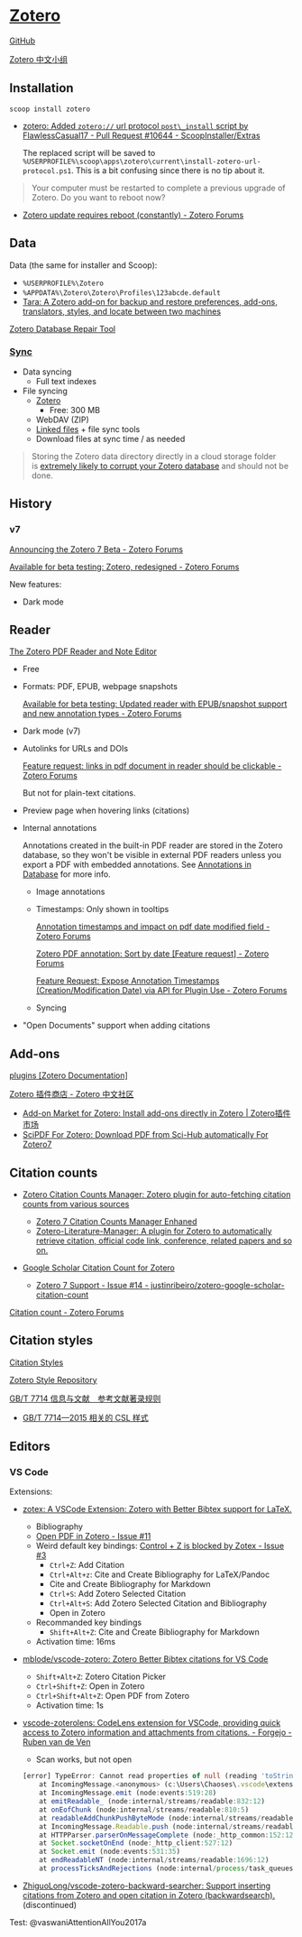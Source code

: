 # [Zotero](https://www.zotero.org/)
[GitHub](https://github.com/zotero/zotero)

[Zotero 中文小组](https://zotero-chinese.com/)

## Installation
`scoop install zotero`
- [zotero: Added `zotero://` url protocol `post\_install` script by FlawlessCasual17 - Pull Request #10644 - ScoopInstaller/Extras](https://github.com/ScoopInstaller/Extras/pull/10644)

  The replaced script will be saved to `%USERPROFILE%\scoop\apps\zotero\current\install-zotero-url-protocol.ps1`. This is a bit confusing since there is no tip about it.

> Your computer must be restarted to complete a previous upgrade of Zotero. Do you want to reboot now?
- [Zotero update requires reboot (constantly) - Zotero Forums](https://forums.zotero.org/discussion/109234/zotero-update-requires-reboot-constantly)

## Data
Data (the same for installer and Scoop):
- `%USERPROFILE%\Zotero`
- `%APPDATA%\Zotero\Zotero\Profiles\123abcde.default`
- [Tara: A Zotero add-on for backup and restore preferences, add-ons, translators, styles, and locate between two machines](https://github.com/l0o0/tara)

[Zotero Database Repair Tool](https://www.zotero.org/utils/dbfix/)

### [Sync](https://www.zotero.org/support/sync)
- Data syncing
  - Full text indexes
- File syncing
  - [Zotero](https://www.zotero.org/storage)
    - Free: 300 MB
  - WebDAV (ZIP)
  - [Linked files](https://www.zotero.org/support/attaching_files#stored_files_and_linked_files) + file sync tools
  - Download files at sync time / as needed

> Storing the Zotero data directory directly in a cloud storage folder is [extremely likely to corrupt your Zotero database](https://www.zotero.org/support/kb/data_directory_in_cloud_storage_folder) and should not be done.

## History
### v7
[Announcing the Zotero 7 Beta - Zotero Forums](https://forums.zotero.org/discussion/105094/announcing-the-zotero-7-beta)

[Available for beta testing: Zotero, redesigned - Zotero Forums](https://forums.zotero.org/discussion/111074/available-for-beta-testing-zotero-redesigned)

New features:
- Dark mode

## Reader
[The Zotero PDF Reader and Note Editor](https://www.zotero.org/support/pdf_reader)

- Free
- Formats: PDF, EPUB, webpage snapshots

  [Available for beta testing: Updated reader with EPUB/snapshot support and new annotation types - Zotero Forums](https://forums.zotero.org/discussion/106716/available-for-beta-testing-updated-reader-with-epub-snapshot-support-and-new-annotation-types)
- Dark mode (v7)
- Autolinks for URLs and DOIs

  [Feature request: links in pdf document in reader should be clickable - Zotero Forums](https://forums.zotero.org/discussion/95485/feature-request-links-in-pdf-document-in-reader-should-be-clickable)

  But not for plain-text citations.

- Preview page when hovering links (citations)
- Internal annotations

  Annotations created in the built-in PDF reader are stored in the Zotero database, so they won't be visible in external PDF readers unless you export a PDF with embedded annotations. See [Annotations in Database](https://www.zotero.org/support/kb/annotations_in_database) for more info.

  - Image annotations
  - Timestamps: Only shown in tooltips

    [Annotation timestamps and impact on pdf date modified field - Zotero Forums](https://forums.zotero.org/discussion/105791/annotation-timestamps-and-impact-on-pdf-date-modified-field)

    [Zotero PDF annotation: Sort by date \[Feature request\] - Zotero Forums](https://forums.zotero.org/discussion/90762/zotero-pdf-annotation-sort-by-date-feature-request)

    [Feature Request: Expose Annotation Timestamps (Creation/Modification Date) via API for Plugin Use - Zotero Forums](https://forums.zotero.org/discussion/123405/feature-request-expose-annotation-timestamps-creation-modification-date-via-api-for-plugin-use)
  - Syncing
- "Open Documents" support when adding citations

## Add-ons
[plugins \[Zotero Documentation\]](https://www.zotero.org/support/plugins)

[Zotero 插件商店 - Zotero 中文社区](https://plugins.zotero-chinese.com)

- [Add-on Market for Zotero: Install add-ons directly in Zotero | Zotero插件市场](https://github.com/syt2/zotero-addons)
- [SciPDF For Zotero: Download PDF from Sci-Hub automatically For Zotero7](https://github.com/syt2/zotero-scipdf)

## Citation counts
- [Zotero Citation Counts Manager: Zotero plugin for auto-fetching citation counts from various sources](https://github.com/eschnett/zotero-citationcounts)
  - [Zotero 7 Citation Counts Manager Enhaned](https://github.com/FrLars21/ZoteroCitationCountsManager)
  - [Zotero-Literature-Manager: A plugin for Zotero to automatically retrieve citation, official code link, conference, related papers and so on.](https://github.com/AlbertShenC/Zotero-Literature-Manager)

- [Google Scholar Citation Count for Zotero](https://github.com/justinribeiro/zotero-google-scholar-citation-count)
  - [Zotero 7 Support - Issue #14 - justinribeiro/zotero-google-scholar-citation-count](https://github.com/justinribeiro/zotero-google-scholar-citation-count/issues/14)

[Citation count - Zotero Forums](https://forums.zotero.org/discussion/77638/citation-count)

## Citation styles
[Citation Styles](https://www.zotero.org/support/styles)

[Zotero Style Repository](https://www.zotero.org/styles)

[GB/T 7714 信息与文献　参考文献著录规则](https://zh.wikipedia.org/wiki/GB/T_7714)
- [GB/T 7714—2015 相关的 CSL 样式](https://github.com/redleafnew/Chinese-STD-GB-T-7714-related-csl)

## Editors
### VS Code
Extensions:
- [zotex: A VSCode Extension: Zotero with Better Bibtex support for LaTeX.](https://github.com/raykr/zotex)
  - Bibliography
  - [Open PDF in Zotero - Issue #11](https://github.com/raykr/zotex/issues/11)
  - Weird default key bindings: [Control + Z is blocked by Zotex - Issue #3](https://github.com/raykr/zotex/issues/3)
    - `Ctrl+Z`: Add Citation
    - `Ctrl+Alt+z`: Cite and Create Bibliography for LaTeX/Pandoc
    - Cite and Create Bibliography for Markdown
    - `Ctrl+S`: Add Zotero Selected Citation
    - `Ctrl+Alt+S`: Add Zotero Selected Citation and Bibliography
    - Open in Zotero
  - Recommanded key bindings
    - `Shift+Alt+Z`: Cite and Create Bibliography for Markdown
  - Activation time: 16ms

- [mblode/vscode-zotero: Zotero Better Bibtex citations for VS Code](https://github.com/mblode/vscode-zotero)
  - `Shift+Alt+Z`: Zotero Citation Picker
  - `Ctrl+Shift+Z`: Open in Zotero
  - `Ctrl+Shift+Alt+Z`: Open PDF from Zotero
  - Activation time: 1s

- [vscode-zoterolens: CodeLens extension for VSCode, providing quick access to Zotero information and attachments from citations. - Forgejo - Ruben van de Ven](https://git.rubenvandeven.com/r/vscode-zoterolens)
  - Scan works, but not open

  ```ts
  [error] TypeError: Cannot read properties of null (reading 'toString')
      at IncomingMessage.<anonymous> (c:\Users\Chaoses\.vscode\extensions\rubenvandeven.zoterolens-0.2.1\out\commands.js:55:34)
      at IncomingMessage.emit (node:events:519:28)
      at emitReadable_ (node:internal/streams/readable:832:12)
      at onEofChunk (node:internal/streams/readable:810:5)
      at readableAddChunkPushByteMode (node:internal/streams/readable:464:5)
      at IncomingMessage.Readable.push (node:internal/streams/readable:390:5)
      at HTTPParser.parserOnMessageComplete (node:_http_common:152:12)
      at Socket.socketOnEnd (node:_http_client:527:12)
      at Socket.emit (node:events:531:35)
      at endReadableNT (node:internal/streams/readable:1696:12)
      at processTicksAndRejections (node:internal/process/task_queues:82:21)
  ```

- [ZhiguoLong/vscode-zotero-backward-searcher: Support inserting citations from Zotero and open citation in Zotero (backwardsearch).](https://github.com/ZhiguoLong/vscode-zotero-backward-searcher) (discontinued)

Test: @vaswaniAttentionAllYou2017a
